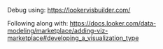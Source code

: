 Debug using: https://lookervisbuilder.com/

Following along with: https://docs.looker.com/data-modeling/marketplace/adding-viz-marketplace#developing_a_visualization_type